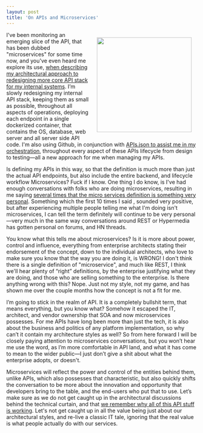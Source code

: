 ```yaml
---
layout: post
title: 'On APIs and Microservices'
---
```

<p><img style="padding: 15px;" src="https://s3.amazonaws.com/kinlane-productions/bw-icons/bw-idea-struggle.png" alt="" width="250" align="right" /></p>
<p>I've been monitoring an emerging slice of the API, that has been dubbed "microservices" for some time now, and you've even heard me explore its use, <a href="http://alpha.apievangelist.com/2015/02/25/aspiring-to-be-a-network-of-loosely-coupled-gitnodes-over-being-an-organization-of-github-repos/">when describing my architectural approach to redesigning more core API stack for my internal systems</a>. I&rsquo;m slowly redesigning my internal API stack, keeping them as small as possible, throughout all aspects of operations, deploying each endpoint in a single dockerized container, that contains the OS, database, web server and all server side API code. I'm also using Github, in conjunction with <a href="http://alpha.apievangelist.com/2015/01/30/what-is-missing-on-my-microservices-using-apisjson/">APIs.json to assist me in my orchestration</a>, throughout every aspect of these APIs lifecycle from design to testing&mdash;all a new approach for me when managing my APIs.</p>
<p>Is defining my APIs in this way, so that the definition is much more than just the actual API endpoints, but also include the entire backend, and lifecycle workflow Microservices? Fuck if I know. One thing I do know, is I've had enough conversations with folks who are doing microservices, resulting in me saying&nbsp;<a href="http://apievangelist.com/2015/03/17/more-pondering-on-my-own-microservice-definition/">several times that the micro services definition is something very personal</a>. Something which the first 10 times I said , sounded very positive, but after experiencing multiple people telling me what I'm doing isn't microservices, I can tell the term definitely will continue to be very personal&mdash;very much in the same way conversations around REST or Hypermedia has gotten personal on forums, and HN threads.</p>
<p>You know what this tells me about microservices? Is it is more about power, control and influence, everything from enterprise architects stating their endorsement of the concept, down to the individual architects, who love to make sure you know that the way you are doing it, is WRONG! I don't think there is a single definition of "microservice", and much like REST, I think we'll hear plenty of &ldquo;right&rdquo; definitions, by the enterprise justifying what they are doing, and those who are selling something to the enterprise. Is there anything wrong with this? Nope. Just not my style, not my game, and has shown me over the couple months how the concept is not a fit for me.</p>
<p>I&rsquo;m going to stick in the realm of API. It is a completely bullshit term, that means everything, but you know what? Somehow it escaped the IT, architect, and vendor ownership that SOA and now microservices possesses. For me APIs have long been more than just the tech, it is also about the business and politics of any platform implementation, so why can&rsquo;t it contain my architecture styles as well? So from here forward I will be closely paying attention to microservices conversations, but you won&rsquo;t hear me use the word, as I&rsquo;m more comfortable in API land, and what it has come to mean to the wider public&mdash;I just don&rsquo;t give a shit about what the enterprise adopts, or doesn't.</p>
<p>Microservices will reflect the power and control of the entities behind them, unlike APIs, which also possesses that characteristic, but also quickly shifts the conversation to be more about the innovation and opportunity that developers bring to the table, and the end-users who put that to use. Let&rsquo;s make sure as we do not get caught up in the architectural discussions behind the technical curtain, and that <a href="http://apievangelist.com/2014/05/06/remembering-why-this-whole-api-thing-is-working--apidays-berlin/">we remember why all of this API stuff is working</a>. Let's not get caught up in all the value being just about our architectural styles, and re-live a classic IT tale, ignoring that the real value is what people actually do with our services.</p>